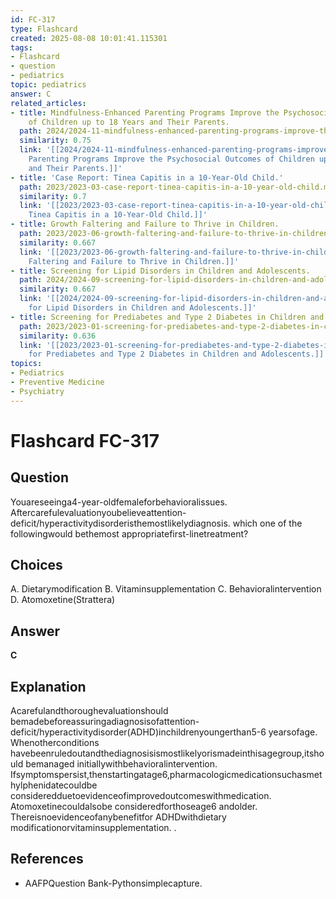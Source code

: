 ```yaml
---
id: FC-317
type: Flashcard
created: 2025-08-08 10:01:41.115301
tags:
- Flashcard
- question
- pediatrics
topic: pediatrics
answer: C
related_articles:
- title: Mindfulness-Enhanced Parenting Programs Improve the Psychosocial Outcomes
    of Children up to 18 Years and Their Parents.
  path: 2024/2024-11-mindfulness-enhanced-parenting-programs-improve-the-psychoso.md
  similarity: 0.75
  link: '[[2024/2024-11-mindfulness-enhanced-parenting-programs-improve-the-psychoso|Mindfulness-Enhanced
    Parenting Programs Improve the Psychosocial Outcomes of Children up to 18 Years
    and Their Parents.]]'
- title: 'Case Report: Tinea Capitis in a 10-Year-Old Child.'
  path: 2023/2023-03-case-report-tinea-capitis-in-a-10-year-old-child.md
  similarity: 0.7
  link: '[[2023/2023-03-case-report-tinea-capitis-in-a-10-year-old-child|Case Report:
    Tinea Capitis in a 10-Year-Old Child.]]'
- title: Growth Faltering and Failure to Thrive in Children.
  path: 2023/2023-06-growth-faltering-and-failure-to-thrive-in-children.md
  similarity: 0.667
  link: '[[2023/2023-06-growth-faltering-and-failure-to-thrive-in-children|Growth
    Faltering and Failure to Thrive in Children.]]'
- title: Screening for Lipid Disorders in Children and Adolescents.
  path: 2024/2024-09-screening-for-lipid-disorders-in-children-and-adolescents.md
  similarity: 0.667
  link: '[[2024/2024-09-screening-for-lipid-disorders-in-children-and-adolescents|Screening
    for Lipid Disorders in Children and Adolescents.]]'
- title: Screening for Prediabetes and Type 2 Diabetes in Children and Adolescents.
  path: 2023/2023-01-screening-for-prediabetes-and-type-2-diabetes-in-children-an.md
  similarity: 0.636
  link: '[[2023/2023-01-screening-for-prediabetes-and-type-2-diabetes-in-children-an|Screening
    for Prediabetes and Type 2 Diabetes in Children and Adolescents.]]'
topics:
- Pediatrics
- Preventive Medicine
- Psychiatry
---
```


# Flashcard FC-317

## Question

Youareseeinga4-year-oldfemaleforbehavioralissues. Aftercarefulevaluationyoubelieveattention- deficit/hyperactivitydisorderisthemostlikelydiagnosis. which one of the followingwould bethemost appropriatefirst-linetreatment?

## Choices

A. Dietarymodification
B. Vitaminsupplementation
C. Behavioralintervention
D. Atomoxetine(Strattera)

## Answer

**C**

## Explanation

Acarefulandthoroughevaluationshould bemadebeforeassuringadiagnosisofattention- deficit/hyperactivitydisorder(ADHD)inchildrenyoungerthan5-6 yearsofage. Whenotherconditions havebeenruledoutandthediagnosisismostlikelyorismadeinthisagegroup,itshould bemanaged initiallywithbehavioralintervention. Ifsymptomspersist,thenstartingatage6,pharmacologicmedicationsuchasmethylphenidatecouldbe consideredduetoevidenceofimprovedoutcomeswithmedication. Atomoxetinecouldalsobe consideredforthoseage6 andolder. Thereisnoevidenceofanybenefitfor ADHDwithdietary modificationorvitaminsupplementation. .

## References

- AAFPQuestion Bank-Pythonsimplecapture.

